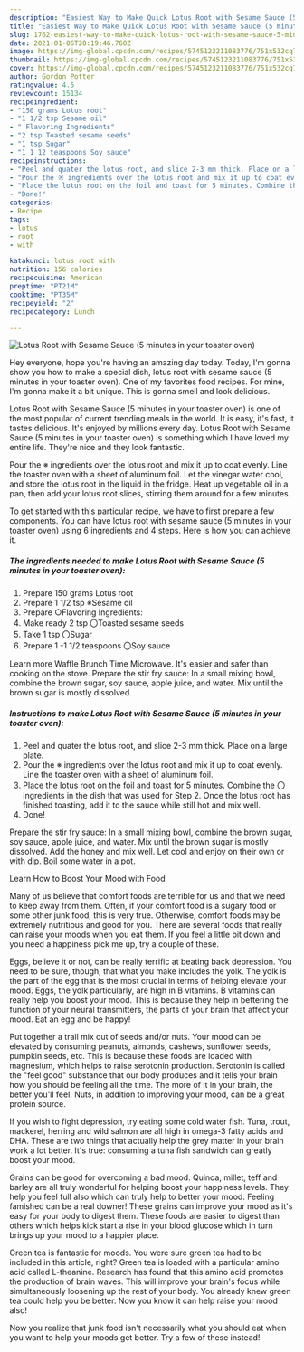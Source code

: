 ```yaml
---
description: "Easiest Way to Make Quick Lotus Root with Sesame Sauce (5 minutes in your toaster oven)"
title: "Easiest Way to Make Quick Lotus Root with Sesame Sauce (5 minutes in your toaster oven)"
slug: 1762-easiest-way-to-make-quick-lotus-root-with-sesame-sauce-5-minutes-in-your-toaster-oven
date: 2021-01-06T20:19:46.760Z
image: https://img-global.cpcdn.com/recipes/5745123211083776/751x532cq70/lotus-root-with-sesame-sauce-5-minutes-in-your-toaster-oven-recipe-main-photo.jpg
thumbnail: https://img-global.cpcdn.com/recipes/5745123211083776/751x532cq70/lotus-root-with-sesame-sauce-5-minutes-in-your-toaster-oven-recipe-main-photo.jpg
cover: https://img-global.cpcdn.com/recipes/5745123211083776/751x532cq70/lotus-root-with-sesame-sauce-5-minutes-in-your-toaster-oven-recipe-main-photo.jpg
author: Gordon Potter
ratingvalue: 4.5
reviewcount: 15134
recipeingredient:
- "150 grams Lotus root"
- "1 1/2 tsp Sesame oil"
- " Flavoring Ingredients"
- "2 tsp Toasted sesame seeds"
- "1 tsp Sugar"
- "1 1 12 teaspoons Soy sauce"
recipeinstructions:
- "Peel and quater the lotus root, and slice 2-3 mm thick. Place on a large plate."
- "Pour the ※ ingredients over the lotus root and mix it up to coat evenly. Line the toaster oven with a sheet of aluminum foil."
- "Place the lotus root on the foil and toast for 5 minutes. Combine the 〇 ingredients in the dish that was used for Step 2. Once the lotus root has finished toasting, add it to the sauce while still hot and mix well."
- "Done!"
categories:
- Recipe
tags:
- lotus
- root
- with

katakunci: lotus root with 
nutrition: 156 calories
recipecuisine: American
preptime: "PT21M"
cooktime: "PT35M"
recipeyield: "2"
recipecategory: Lunch

---
```



![Lotus Root with Sesame Sauce (5 minutes in your toaster oven)](https://img-global.cpcdn.com/recipes/5745123211083776/751x532cq70/lotus-root-with-sesame-sauce-5-minutes-in-your-toaster-oven-recipe-main-photo.jpg)

Hey everyone, hope you're having an amazing day today. Today, I'm gonna show you how to make a special dish, lotus root with sesame sauce (5 minutes in your toaster oven). One of my favorites food recipes. For mine, I'm gonna make it a bit unique. This is gonna smell and look delicious.

Lotus Root with Sesame Sauce (5 minutes in your toaster oven) is one of the most popular of current trending meals in the world. It is easy, it's fast, it tastes delicious. It's enjoyed by millions every day. Lotus Root with Sesame Sauce (5 minutes in your toaster oven) is something which I have loved my entire life. They're nice and they look fantastic.

Pour the ※ ingredients over the lotus root and mix it up to coat evenly. Line the toaster oven with a sheet of aluminum foil. Let the vinegar water cool, and store the lotus root in the liquid in the fridge. Heat up vegetable oil in a pan, then add your lotus root slices, stirring them around for a few minutes.


To get started with this particular recipe, we have to first prepare a few components. You can have lotus root with sesame sauce (5 minutes in your toaster oven) using 6 ingredients and 4 steps. Here is how you can achieve it.

<!--inarticleads1-->

##### The ingredients needed to make Lotus Root with Sesame Sauce (5 minutes in your toaster oven):

1. Prepare 150 grams Lotus root
1. Prepare 1 1/2 tsp ※Sesame oil
1. Prepare  ○Flavoring Ingredients:
1. Make ready 2 tsp 〇Toasted sesame seeds
1. Take 1 tsp 〇Sugar
1. Prepare 1 -1 1/2 teaspoons 〇Soy sauce


Learn more Waffle Brunch Time Microwave. It&#39;s easier and safer than cooking on the stove. Prepare the stir fry sauce: In a small mixing bowl, combine the brown sugar, soy sauce, apple juice, and water. Mix until the brown sugar is mostly dissolved. 

<!--inarticleads2-->

##### Instructions to make Lotus Root with Sesame Sauce (5 minutes in your toaster oven):

1. Peel and quater the lotus root, and slice 2-3 mm thick. Place on a large plate.
1. Pour the ※ ingredients over the lotus root and mix it up to coat evenly. Line the toaster oven with a sheet of aluminum foil.
1. Place the lotus root on the foil and toast for 5 minutes. Combine the 〇 ingredients in the dish that was used for Step 2. Once the lotus root has finished toasting, add it to the sauce while still hot and mix well.
1. Done!


Prepare the stir fry sauce: In a small mixing bowl, combine the brown sugar, soy sauce, apple juice, and water. Mix until the brown sugar is mostly dissolved. Add the honey and mix well. Let cool and enjoy on their own or with dip. Boil some water in a pot. 

Learn How to Boost Your Mood with Food


Many of us believe that comfort foods are terrible for us and that we need to keep away from them. Often, if your comfort food is a sugary food or some other junk food, this is very true. Otherwise, comfort foods may be extremely nutritious and good for you. There are several foods that really can raise your moods when you eat them. If you feel a little bit down and you need a happiness pick me up, try a couple of these.

Eggs, believe it or not, can be really terrific at beating back depression. You need to be sure, though, that what you make includes the yolk. The yolk is the part of the egg that is the most crucial in terms of helping elevate your mood. Eggs, the yolk particularly, are high in B vitamins. B vitamins can really help you boost your mood. This is because they help in bettering the function of your neural transmitters, the parts of your brain that affect your mood. Eat an egg and be happy!

Put together a trail mix out of seeds and/or nuts. Your mood can be elevated by consuming peanuts, almonds, cashews, sunflower seeds, pumpkin seeds, etc. This is because these foods are loaded with magnesium, which helps to raise serotonin production. Serotonin is called the "feel good" substance that our body produces and it tells your brain how you should be feeling all the time. The more of it in your brain, the better you'll feel. Nuts, in addition to improving your mood, can be a great protein source.

If you wish to fight depression, try eating some cold water fish. Tuna, trout, mackerel, herring and wild salmon are all high in omega-3 fatty acids and DHA. These are two things that actually help the grey matter in your brain work a lot better. It's true: consuming a tuna fish sandwich can greatly boost your mood. 

Grains can be good for overcoming a bad mood. Quinoa, millet, teff and barley are all truly wonderful for helping boost your happiness levels. They help you feel full also which can truly help to better your mood. Feeling famished can be a real downer! These grains can improve your mood as it's easy for your body to digest them. These foods are easier to digest than others which helps kick start a rise in your blood glucose which in turn brings up your mood to a happier place.

Green tea is fantastic for moods. You were sure green tea had to be included in this article, right? Green tea is loaded with a particular amino acid called L-theanine. Research has found that this amino acid promotes the production of brain waves. This will improve your brain's focus while simultaneously loosening up the rest of your body. You already knew green tea could help you be better. Now you know it can help raise your mood also!

Now you realize that junk food isn't necessarily what you should eat when you want to help your moods get better. Try a few of these instead!

